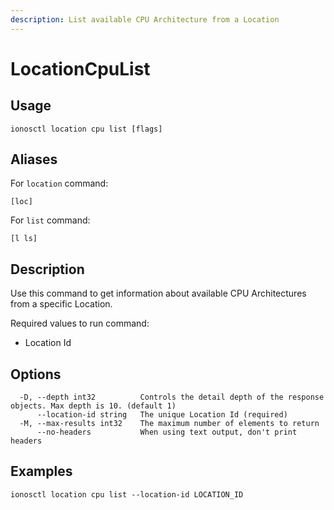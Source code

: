 ```yaml
---
description: List available CPU Architecture from a Location
---
```


# LocationCpuList

## Usage

```text
ionosctl location cpu list [flags]
```

## Aliases

For `location` command:

```text
[loc]
```

For `list` command:

```text
[l ls]
```

## Description

Use this command to get information about available CPU Architectures from a specific Location.

Required values to run command:

* Location Id

## Options

```text
  -D, --depth int32          Controls the detail depth of the response objects. Max depth is 10. (default 1)
      --location-id string   The unique Location Id (required)
  -M, --max-results int32    The maximum number of elements to return
      --no-headers           When using text output, don't print headers
```

## Examples

```text
ionosctl location cpu list --location-id LOCATION_ID
```

